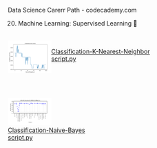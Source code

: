Data Science Carerr Path - codecademy.com

20. Machine Learning: Supervised Learning 🤖 </br></br>


<img src="https://github.com/stefanm-git/Data-Science/blob/master/20-Machine-Learning-Supervised-Learning/Classification-K-Nearest-Neighbor/classification_project.png" alt="img" width="20%" align="left"></br>
[Classification-K-Nearest-Neighbor](Classification-K-Nearest-Neighbor)</br>
[script.py](https://github.com/stefanm-git/Data-Science/blob/master/20-Machine-Learning-Supervised-Learning/Classification-K-Nearest-Neighbor/classification_project.py)</br></br></br></br></br>



<img src="https://github.com/stefanm-git/Data-Science/blob/master/20-Machine-Learning-Supervised-Learning/Classification-Naive-Bayes/naive_bayes_project.png" alt="img" width="20%" ></br>
[Classification-Naive-Bayes](Classification-Naive-Bayes)</br>
[script.py](https://github.com/stefanm-git/Data-Science/blob/master/20-Machine-Learning-Supervised-Learning/Classification-Naive-Bayes/naive_bayes_project.py)





